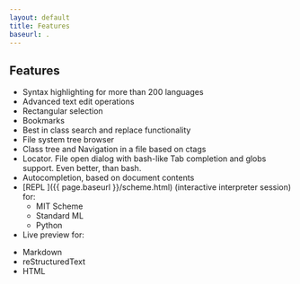 ```yaml
---
layout: default
title: Features
baseurl: .
---
```



## Features
 * Syntax highlighting for more than 200 languages
 * Advanced text edit operations
 * Rectangular selection
 * Bookmarks
 * Best in class search and replace functionality
 * File system tree browser
 * Class tree and Navigation in a file based on ctags
 * Locator. File open dialog with bash-like Tab completion and globs support. Even better, than bash.
 * Autocompletion, based on document contents
 * [REPL ]({{ page.baseurl }}/scheme.html) (interactive interpreter session) for:
   - MIT Scheme
   - Standard ML
   - Python
 * Live preview for:
  - Markdown
  - reStructuredText
  - HTML
